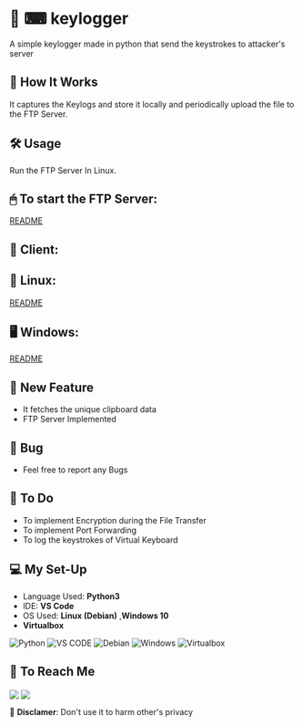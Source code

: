 # 🔐  ⌨  keylogger  

A simple keylogger made in python that send the keystrokes to attacker's server  

## 🐼 How It Works  

It captures the Keylogs and store it locally and periodically upload the file to the FTP Server.  


## 🛠️ Usage  
 
Run the FTP Server In Linux.  

## 🖱 To start the FTP Server:  

[README](FTPServer/README.md)


## 👥 Client:  
## 🐧 Linux:  

[README](Linux/README.md) 

## 🖥️ Windows:  

[README](Windows/README.md) 


## 🚀 New Feature  

* It fetches the unique clipboard data  
* FTP Server Implemented  


## 🐞 Bug  
   
* Feel free to report any Bugs  
   
## 🥷 To Do 

* To implement Encryption during the File Transfer 
* To implement Port Forwarding  
* To log the keystrokes of Virtual Keyboard  

 

## 💻 My Set-Up  

* Language Used: __Python3__  
* IDE: __VS Code__  
* OS Used: __Linux (Debian)__ ,__Windows 10__  
* __Virtualbox__   


![Python](https://img.shields.io/badge/python-3670A0?style=for-the-badge&logo=python&logoColor=ffdd54) ![VS CODE](https://img.shields.io/badge/Visual_Studio_Code-0078D4?style=for-the-badge&logo=visual%20studio%20code&logoColor=white) ![Debian](https://img.shields.io/badge/Debian-D70A53?style=for-the-badge&logo=debian&logoColor=white)  ![Windows](https://img.shields.io/badge/Windows-0078D6?style=for-the-badge&logo=windows&logoColor=white)  ![Virtualbox](https://img.shields.io/badge/VirtualBox-183A61.svg?style=for-the-badge&logo=VirtualBox&logoColor=white)  

## 💬 To Reach Me  

 <a href='https://discord.com/users/718847515176206406' target="blank"> <img align="center" src="https://img.shields.io/badge/Discord-%235865F2.svg?style=for-the-badge&logo=discord&logoColor=white"/></a> <a href='https://twitter.com/debang5hu' target="blank"> <img align="center" src="https://img.shields.io/badge/X-%23000000.svg?style=for-the-badge&logo=X&logoColor=white"/></a>  
 


🚫 __Disclamer__: Don't use it to harm other's privacy  
